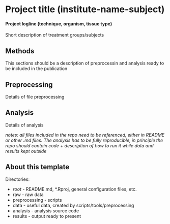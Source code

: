 # Project title (institute-name-subject)

#### Project logline (technique, organism, tissue type)
Short description of treatment groups/subjects


## Methods
This sections should be a description of preprocessin and analysis ready to be included in the publication


## Preprocessing
Details of file preprocessing

## Analysis
Details of analysis

*notes: all files included in the repo need to be referenced, either in README or other .md files. The analysis has to be fully reproducible, in principle the repo should contain code + description of how to run it while data and results kept outside*

## About this template
Directories:
- _root_ - README.md, *.Rproj, general configuration files, etc.
- raw - raw data
- preprocessing - scripts
- data - useful data, created by scripts/tools/preprocessing
- analysis - analysis source code
- results - output ready to present
